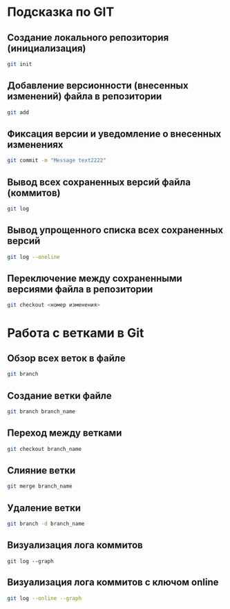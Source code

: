 # Подсказка по GIT

## Создание локального репозитория (инициализация)
~~~sh
git init
~~~

## Добавление версионности (внесенных изменений) файла в репозитории
~~~sh
git add
~~~

## Фиксация версии и уведомление о внесенных изменениях
~~~sh
git commit -m "Message text2222"
~~~

## Вывод всех сохраненных версий файла (коммитов)
~~~sh
git log
~~~

## Вывод упрощенного списка всех сохраненных версий
~~~sh
git log --oneline
~~~

## Переключение между сохраненными версиями файла в репозитории
~~~sh
git checkout <номер изменения>
~~~

# Работа с ветками в Git

## Обзор всех веток в файле
~~~sh
git branch
~~~

## Создание ветки файле
~~~sh
git branch branch_name
~~~
 
## Переход между ветками
~~~sh
git checkout branch_name
~~~

## Слияние ветки
~~~sh
git merge branch_name
~~~

## Удаление ветки
~~~sh
git branch -d branch_name
~~~

## Визуализация лога коммитов
~~~
git log --graph
~~~

## Визуализация лога коммитов с ключом online
~~~sh
git log --online --graph
~~~
